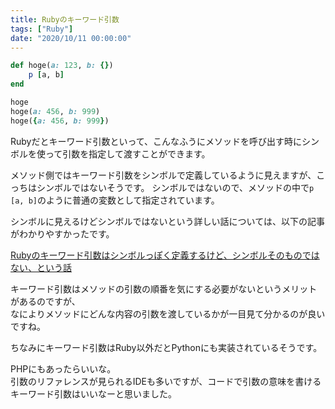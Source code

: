 ```yaml
---
title: Rubyのキーワード引数
tags: ["Ruby"]
date: "2020/10/11 00:00:00"
---
```


```ruby
def hoge(a: 123, b: {})
    p [a, b]
end

hoge
hoge(a: 456, b: 999)
hoge({a: 456, b: 999})
```

Rubyだとキーワード引数といって、こんなふうにメソッドを呼び出す時にシンボルを使って引数を指定して渡すことができます。

メソッド側ではキーワード引数をシンボルで定義しているように見えますが、こっちはシンボルではないそうです。
シンボルではないので、メソッドの中で`p [a, b]`のように普通の変数として指定されています。

シンボルに見えるけどシンボルではないという詳しい話については、以下の記事がわかりやすかったです。

<a href="https://qiita.com/jnchito/items/74e0930c54df90f9704c" target="_blank">Rubyのキーワード引数はシンボルっぽく定義するけど、シンボルそのものではない、という話</a>

キーワード引数はメソッドの引数の順番を気にする必要がないというメリットがあるのですが、  
なによりメソッドにどんな内容の引数を渡しているかが一目見て分かるのが良いですね。

ちなみにキーワード引数はRuby以外だとPythonにも実装されているそうです。

PHPにもあったらいいな。  
引数のリファレンスが見られるIDEも多いですが、コードで引数の意味を書けるキーワード引数はいいなーと思いました。
